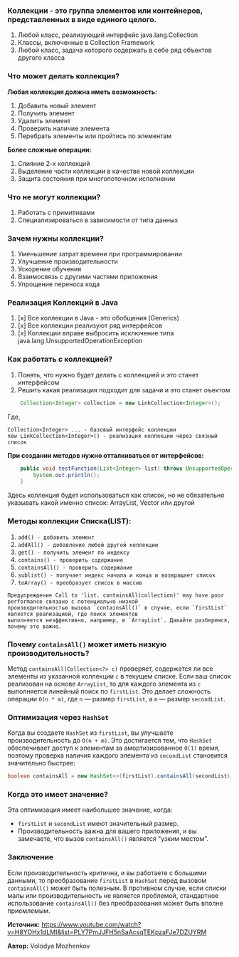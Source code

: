 ### Коллекции - это группа элементов или контейнеров, представленных в виде единого целого.

1. Любой класс, реализующий интерфейс java.lang.Collection
2. Классы, включенные в Collection Framework
3. Любой класс, задача которого содержать в себе ряд объектов другого класса

### Что может делать коллекция?

**Любая коллекция должна иметь возможность:**
1. Добавить новый элемент
2. Получить элемент
3. Удалить элемент
4. Проверить наличие элемента 
5. Перебрать элементы или пройтись по элементам 

**Более сложные операции:**
1. Слияние 2-х коллекций
2. Выделение части коллекции в качестве новой коллекции
3. Защита состояния при многопоточном исполнении

### Что не могут коллекции?
1. Работать с примитивами
2. Специализироваться в зависимости от типа данных

### Зачем нужны коллекции?
1. Уменьшение затрат времени при программировании
2. Улучшение производительности
3. Ускорение обучения
4. Взаимосвязь с другими частями приложения
5. Упрощение переноса кода

### Реализация Коллекций в Java
1. [x] Все коллекции в Java - это обобщения (Generics)
2. [x] Все коллекции реализуют ряд интерфейсов
3. [x] Коллекции вправе выбросить исключение типа java.lang.UnsupportedOperationException

### Как работать с коллекцией?
1. Понять, что нужно будет делать с коллекцией и это станет интерфейсом
2. Решить какая реализация подходит для задачи и это станет оъектом
```java
    Collection<Integer> collection = new LinkCollection<Integer>();
```
Где, 
```
Collection<Integer> ... - базовый интерфейс коллекции
new LinkCollection<Integer>() - реализация коллекции через связный список
``` 

**При создании методов нужно отталкиваться от интерфейсов:**
```java
    public void testFunction(List<Integer> list) throws UnsupportedOperationException {
        System.out.println();
    }
```
Здесь коллекция будет использоваться как список, но не обязательно указывать какой именно список: 
ArrayList, Vector или другой


### Методы коллекции Списка(LIST):
1. ```add() - добавить элемент```
2. ```addAll() - добавление любой другой коллекции```
3. ```get() - получить элемент по индексу```
4. ```contains() - проверить содержание```
4. ```containsAll() - проверить содержание```
5. ```sublist() - получает индекс начала и конца и возвращает список```
6. ```toArray() - преобразует список в массив```


```
Предупреждение Call to 'list. containsAll(collection)' may have poor performance связано с потенциально низкой 
производительностью вызова `containsAll()` в случае, если `firstList` является реализацией, где поиск элементов 
выполняется неэффективно, например, в `ArrayList`. Давайте разберемся, почему это важно.
```
### Почему `containsAll()` может иметь низкую производительность?

Метод `containsAll(Collection<?> c)` проверяет, содержатся ли все элементы из указанной коллекции `c` в текущем списке. Если ваш список реализован на основе `ArrayList`, то для каждого элемента из `c` выполняется линейный поиск по `firstList`. Это делает сложность операции `O(n * m)`, где `n` — размер `firstList`, а `m` — размер `secondList`.

### Оптимизация через `HashSet`

Когда вы создаете `HashSet` из `firstList`, вы улучшаете производительность до `O(n + m)`. Это достигается тем, что `HashSet` обеспечивает доступ к элементам за амортизированное `O(1)` время, поэтому проверка наличия каждого элемента из `secondList` становится значительно быстрее:

```java
boolean containsAll = new HashSet<>(firstList).containsAll(secondList);
```

### Когда это имеет значение?

Эта оптимизация имеет наибольшее значение, когда:
- `firstList` и `secondList` имеют значительный размер.
- Производительность важна для вашего приложения, и вы замечаете, что вызов `containsAll()` является "узким местом".

### Заключение

Если производительность критична, и вы работаете с большими данными, то преобразование `firstList` в `HashSet` перед вызовом `containsAll()` может быть полезным. В противном случае, если списки малы или производительность не является проблемой, стандартное использование `containsAll()` без преобразования может быть вполне приемлемым.


**Источник:**
https://www.youtube.com/watch?v=H8YOHx1dLMI&list=PLY7PmJJFH5nSaAcsqTEKpzaFJe7DZUYRM

**Автор:**
Volodya Mozhenkov
